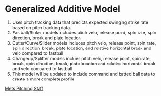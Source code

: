 # Generalized Additive Model 
1) Uses pitch tracking data that predicts expected swinging strike rate based on pitch tracking data. <br/>
2) Fastball/Sinker models includes pitch velo, release point, spin rate, spin direction, break and plate location  <br/>
3) Cutter/Curve/Slider models includes pitch velo, release point, spin rate, spin direction, break, plate location, and relative horizontal break and velo compared to fastball <br/>
4) Changeup/Splitter models inclues pitch velo, release point, spin rate, break, spin direction, break, plate location and relative horizontal break and velo compared to fastball <br/>
5) This model will be updated to include command and batted ball data to create a more complete profile

[Mets Pitching Staff](http://github.com/joshorenstein/pitching-analysis/blob/main/results/mets-1.pdf)
